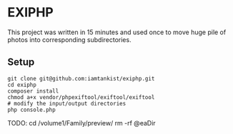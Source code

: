 # EXIPHP

This project was written in 15 minutes and used once to move huge pile of photos into corresponding subdirectories.

## Setup
```
git clone git@github.com:iamtankist/exiphp.git
cd exiphp
composer install
chmod a+x vendor/phpexiftool/exiftool/exiftool
# modify the input/output directories
php console.php
```


TODO:
cd /volume1/Family/preview/
rm -rf \@eaDir

